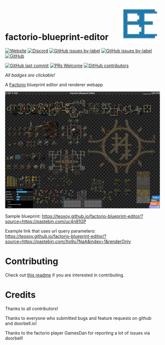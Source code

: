 <img src="./logo.svg" width="128" align="right">

<br/>
<br/>
<br/>

# factorio-blueprint-editor

[![Website](https://img.shields.io/website-up-down-brightgreen-red/https/teoxoy.github.io%2Ffactorio-blueprint-editor.svg?style=flat-square)](https://teoxoy.github.io/factorio-blueprint-editor)
[![Discord](https://img.shields.io/discord/540738973413408809.svg?style=flat-square&logo=discord&logoColor=white)](https://discord.gg/c5eXyBU)
[![GitHub issues by-label](https://img.shields.io/github/issues/teoxoy/factorio-blueprint-editor/bug.svg?style=flat-square)](https://github.com/Teoxoy/factorio-blueprint-editor/issues?utf8=✓&q=is%3Aissue+is%3Aopen+label%3Abug)
[![GitHub issues by-label](https://img.shields.io/github/issues/teoxoy/factorio-blueprint-editor/enhancement.svg?style=flat-square&color=blue)](https://github.com/Teoxoy/factorio-blueprint-editor/issues?q=is%3Aissue+is%3Aopen+label%3Aenhancement)
[![GitHub](https://img.shields.io/github/license/teoxoy/factorio-blueprint-editor.svg?style=flat-square&color=blue)](./LICENSE)

[![GitHub last commit](https://img.shields.io/github/last-commit/teoxoy/factorio-blueprint-editor.svg?style=flat-square)](https://github.com/Teoxoy/factorio-blueprint-editor/commits/master)
[![PRs Welcome](https://img.shields.io/badge/PRs-welcome-brightgreen.svg?style=flat-square)](./CONTRIBUTING.md)
[![GitHub contributors](https://img.shields.io/github/contributors/teoxoy/factorio-blueprint-editor.svg?style=flat-square)](https://github.com/Teoxoy/factorio-blueprint-editor/graphs/contributors)

_All badges are clickable!_

A [Factorio](https://www.factorio.com) blueprint editor and renderer webapp

![Preview](./preview.png)

Sample blueprint: https://teoxoy.github.io/factorio-blueprint-editor/?source=https://pastebin.com/uc4n81GP

Example link that uses url query parameters: https://teoxoy.github.io/factorio-blueprint-editor/?source=https://pastebin.com/Xp9u7NaA&index=1&renderOnly

# Contributing

Check out [this readme](./CONTRIBUTING.md) if you are interested in contributing.

# Credits

Thanks to all contributors!

Thanks to everyone who submitted bugs and feature requests on github and doorbell.io!

Thanks to the factorio player GamesDan for reporting a lot of issues via doorbell!

